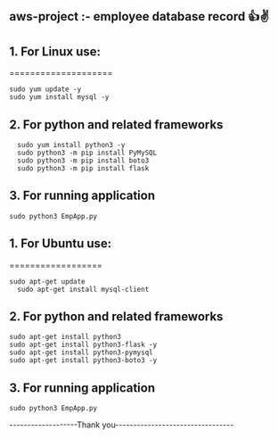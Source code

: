 ## aws-project :- employee database record 👍✌️

## 1. For Linux use:
====================

    sudo yum update -y
    sudo yum install mysql -y

## 2. For python and related frameworks

	  sudo yum install python3 -y
	  sudo python3 -m pip install PyMySQL
	  sudo python3 -m pip install boto3
	  sudo python3 -m pip install flask
	 
## 3. For running application

    sudo python3 EmpApp.py

## 1. For Ubuntu use:
==================

    sudo apt-get update
	  sudo apt-get install mysql-client
      
## 2. For python and related frameworks

    sudo apt-get install python3
    sudo apt-get install python3-flask -y
    sudo apt-get install python3-pymysql
    sudo apt-get install python3-boto3 -y
     
## 3. For running application

    sudo python3 EmpApp.py

-------------------Thank you---------------------------------
